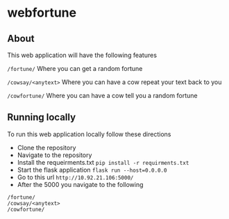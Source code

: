 # webfortune

## About
This web application will have the following features

```/fortune/```
Where you can get a random fortune

```/cowsay/<anytext>```
Where you can have a cow repeat your text back to you

```/cowfortune/```
Where you can have a cow tell you a random fortune

## Running locally
To run this web application locally follow these directions
* Clone the repository
* Navigate to the repository
* Install the requeirments.txt ```pip install -r requirments.txt```
* Start the flask application ```flask run --host=0.0.0.0```
* Go to this url ```http://10.92.21.106:5000/```
* After the 5000 you navigate to the following
```
/fortune/
/cowsay/<anytext>
/cowfortune/
```
